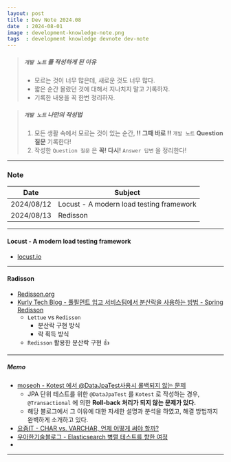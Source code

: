 ```yaml
---
layout: post
title : Dev Note 2024.08
date  : 2024-08-01
image : development-knowledge-note.png
tags  : development knowledge devnote dev-note
---
```


> ##### `개발 노트` 를 작성하게 된 이유
> - 모르는 것이 너무 많은데, 새로운 것도 너무 많다.
> - 짧은 순간 몰랐던 것에 대해서 지나치지 말고 기록하자.
> - 기록한 내용을 꼭 한번 정리하자.

> ##### `개발 노트` 나만의 작성법
> 1. 모든 생활 속에서 모르는 것이 있는 순간, **!! 그때 바로 !!** `개발 노트` **Question 질문** 기록한다!
> 2. 작성한 `Question 질문` 은 **꼭! 다시!** `Answer 답변` 을 정리한다!

---

### Note

| Date | Subject |
| :---: | --- |
| 2024/08/12 | Locust - A modern load testing framework |
| 2024/08/13 | Redisson |

---

#### Locust - A modern load testing framework

- [locust.io](https://locust.io/)

---

#### Radisson

- [Redisson.org](https://redisson.org/)
- [Kurly Tech Blog - 풀필먼트 입고 서비스팀에서 분산락을 사용하는 방법 - Spring Redisson](https://helloworld.kurly.com/blog/distributed-redisson-lock/)
  - `Lettue` vs `Redisson`
    - 분산락 구현 방식
    - 락 획득 방식
  - `Redisson` 활용한 분산락 구현 👍

---

##### Memo

- [moseoh - Kotest 에서 @DataJpaTest사용시 롤백되지 않는 문제](https://moseoh.tistory.com/7)
  - JPA 단위 테스트를 위한 `@DataJpaTest` 를 `Kotest` 로 작성하는 경우, `@Transactional` 에 의한 **Roll-back 처리가 되지 않는 문제가 있다.**
  - 해당 블로그에서 그 이유에 대한 자세한 설명과 분석을 하였고, 해결 방법까지 완벽하게 소개하고 있다.
- [요즘IT - CHAR vs. VARCHAR, 언제 어떻게 써야 할까?](https://yozm.wishket.com/magazine/detail/2717/)
- [우아한기술블로그 - Elasticsearch 병렬 테스트를 향한 여정](https://techblog.woowahan.com/18486/)
- 

---

